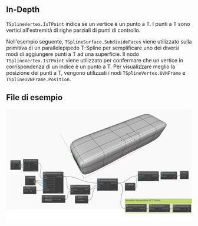 ## In-Depth
`TSplineVertex.IsTPoint` indica se un vertice è un punto a T. I punti a T sono vertici all'estremità di righe parziali di punti di controllo.

Nell'esempio seguente, `TSplineSurface.SubdivideFaces` viene utilizzato sulla primitiva di un parallelepipedo T-Spline per semplificare uno dei diversi modi di aggiungere punti a T ad una superficie. Il nodo `TSplineVertex.IsTPoint` viene utilizzato per confermare che un vertice in corrispondenza di un indice è un punto a T. Per visualizzare meglio la posizione dei punti a T, vengono utilizzati i nodi `TSplineVertex.UVNFrame` e `TSplineUVNFrame.Position`.



## File di esempio

![Example](./Autodesk.DesignScript.Geometry.TSpline.TSplineVertex.IsTPoint_img.jpg)
